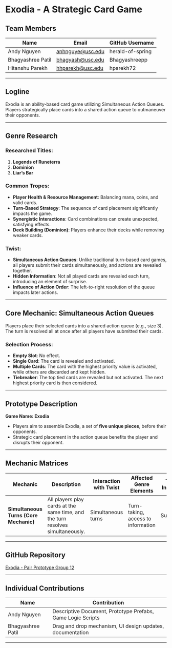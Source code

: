 # Exodia - A Strategic Card Game

## Team Members
| Name              | Email             | GitHub Username        |
|------------------|-----------------|-----------------------|
| Andy Nguyen      | anhnguye@usc.edu | herald-of-spring      |
| Bhagyashree Patil | bhagyash@usc.edu | Bhagyashreepp          |
| Hitanshu Parekh  | hhparekh@usc.edu | hparekh72              |

---

## Logline
Exodia is an ability-based card game utilizing Simultaneous Action Queues. Players strategically place cards into a shared action queue to outmaneuver their opponents.

---

## Genre Research
### Researched Titles:
1. **Legends of Runeterra**
2. **Dominion**
3. **Liar’s Bar**

### Common Tropes:
- **Player Health & Resource Management**: Balancing mana, coins, and valid cards.
- **Turn-Based Strategy**: The sequence of card placement significantly impacts the game.
- **Synergistic Interactions**: Card combinations can create unexpected, satisfying effects.
- **Deck Building (Dominion)**: Players enhance their decks while removing weaker cards.

### Twist:
- **Simultaneous Action Queues**: Unlike traditional turn-based card games, all players submit their cards simultaneously, and actions are revealed together.
- **Hidden Information**: Not all played cards are revealed each turn, introducing an element of surprise.
- **Influence of Action Order**: The left-to-right resolution of the queue impacts later actions.

---

## Core Mechanic: Simultaneous Action Queues
Players place their selected cards into a shared action queue (e.g., size 3). The turn is resolved all at once after all players have submitted their cards.

### Selection Process:
- **Empty Slot**: No effect.
- **Single Card**: The card is revealed and activated.
- **Multiple Cards**: The card with the highest priority value is activated, while others are discarded and kept hidden.
- **Tiebreaker**: The top tied cards are revealed but not activated. The next highest priority card is then considered.

---

## Prototype Description
**Game Name: Exodia**
- Players aim to assemble Exodia, a set of **five unique pieces**, before their opponents.
- Strategic card placement in the action queue benefits the player and disrupts their opponent.

---

## Mechanic Matrices
| Mechanic               | Description                                      | Interaction with Twist | Affected Genre Elements | Type of Innovation |
|----------------------|--------------------------------|----------------------|----------------------|-----------------|
| **Simultaneous Turns (Core Mechanic)** | All players play cards at the same time, and the turn resolves simultaneously. | Simultaneous turns | Turn-taking, access to information | Substitution |

---

## GitHub Repository
[Exodia - Pair Prototype Group 12](https://github.com/CSCI-526/pair-prototype-group12)

---

## Individual Contributions
| Name              | Contribution |
|------------------|--------------------------------------|
| Andy Nguyen      | Descriptive Document, Prototype Prefabs, Game Logic Scripts |
| Bhagyashree Patil | Drag and drop mechanism, UI design updates, documentation |

---



